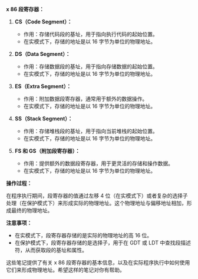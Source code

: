 
**x 86 段寄存器：**

1. **CS（Code Segment）：**
   - 作用：存储代码段的基址，用于指向执行代码的起始位置。
   - 在实模式下，存储的地址是以 16 字节为单位的物理地址。

2. **DS（Data Segment）：**
   - 作用：存储数据段的基址，用于指向存储数据的起始位置。
   - 在实模式下，存储的地址是以 16 字节为单位的物理地址。

3. **ES（Extra Segment）：**
   - 作用：附加数据段寄存器，通常用于额外的数据操作。
   - 在实模式下，存储的地址是以 16 字节为单位的物理地址。

4. **SS（Stack Segment）：**
   - 作用：存储堆栈段的基址，用于指向当前堆栈的起始位置。
   - 在实模式下，存储的地址是以 16 字节为单位的物理地址。

5. **FS 和 GS（附加段寄存器）：**
   - 作用：提供额外的数据段寄存器，用于更灵活的存储和操作数据。
   - 在实模式下，存储的地址是以 16 字节为单位的物理地址。

**操作过程：**

在程序执行期间，段寄存器的值通过左移 4 位（在实模式下）或者复杂的选择子处理（在保护模式下）来形成实际的物理地址。这个物理地址与偏移地址相加，形成最终的物理地址。

**注意事项：**

- 在实模式下，段寄存器存储的是实际的物理地址的高 16 位。
- 在保护模式下，段寄存器存储的是选择子，用于在 GDT 或 LDT 中查找段描述符，从而获取段的基址和属性。

这些笔记提供了有关 x 86 段寄存器的基本信息，以及在实际程序执行中如何使用它们来形成物理地址。希望这样的笔记对你有帮助。